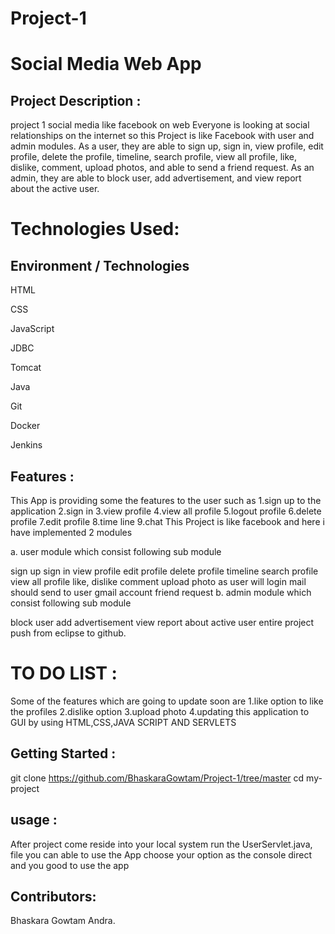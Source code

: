 # Project-1

# Social Media Web App 
## Project Description :
project 1 social media like facebook on web Everyone is looking at social relationships on the internet so this Project is like Facebook with user and admin modules. As a user, they are able to sign up, sign in, view profile, edit profile, delete the profile, timeline, search profile, view all profile, like, dislike, comment, upload photos, and able to send a friend request. As an admin, they are able to block user, add advertisement, and view report about the active user.

# Technologies Used:
## Environment / Technologies

HTML

CSS 

JavaScript 

JDBC

Tomcat 

Java 

Git

Docker

Jenkins

## Features :
This App is providing some the features to the user such as 1.sign up to the application 2.sign in 3.view profile 4.view all profile 5.logout profile 6.delete profile 7.edit profile 8.time line 9.chat This Project is like facebook and here i have implemented 2 modules

a. user module which consist following sub module

sign up
sign in
view profile
edit profile
delete profile
timeline
search profile
view all profile
like, dislike comment
upload photo
as user will login mail should send to user gmail account
friend request
b. admin module which consist following sub module

block user
add advertisement
view report about active user entire project push from eclipse to github.
# TO DO LIST :
Some of the features which are going to update soon are 1.like option to like the profiles 2.dislike option 3.upload photo 4.updating this application to GUI by using HTML,CSS,JAVA SCRIPT AND SERVLETS

## Getting Started :
git clone https://github.com/BhaskaraGowtam/Project-1/tree/master cd my-project

## usage :
After project come reside into your local system run the UserServlet.java, file you can able to use the App choose your option as the console direct and you good to use the app

## Contributors:
Bhaskara Gowtam Andra.

